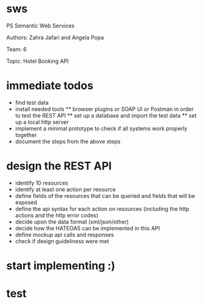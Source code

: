 # sws
PS Semantic Web Services

Authors: Zahra Jafari and Angela Popa

Team: 6

Topic: Hotel Booking API

# immediate todos
  
  * find test data
  * install needed tools
    ** browser plugins or SOAP UI or Postman in order to test the REST API
    ** set up a database and import the test data
    ** set up a local http server
  * implement a minimal prototype to check if all systems work properly together
  * document the steps from the above steps

# design the REST API
  * identify 10 resources
  * identify at least one action per resource
  * define fields of the resources that can be queried and fields that will be exposed
  * define the api syntax for each action on resources (including the http actions and the http error codes)
  * decide upon the data format (xml/json/other)
  * decide how the HATEOAS can be implemented in this API
  * define mockup api calls and responses
  * check if design guideliness were met
  
# start implementing :)

# test
